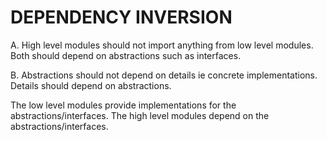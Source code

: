 # DEPENDENCY INVERSION

A. High level modules should not import anything from low level modules. Both should depend on abstractions such as interfaces.

B. Abstractions should not depend on details ie concrete implementations. Details should depend on abstractions.

The low level modules provide implementations for the abstractions/interfaces.
The high level modules depend on the abstractions/interfaces.